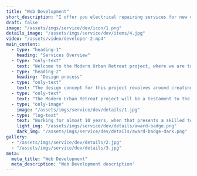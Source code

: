 ```yaml
---
title: "Web Development"
short_description: "I offer you electrical repairing services for new construction projects"
draft: false
image: "/assets/imgs/service/dev/icon/1.png"
details_image: "/assets/imgs/service/dev/items/4.jpg"
video: "/assets/video/developer-2.mp4"
main_content:
  - type: "heading-1"
    heading: "Services Overview"
  - type: "only-text"
    text: "Welcome to the Modern Urban Retreat project, where we are tasked with transforming a 3-bedroom apartment in the heart of Metropolisville into a stylish and functional living space for the Smith family. The clients, a young professional couple with two children, desire a contemporary yet cozy interior that showcases their love for art, embraces natural light, and fosters a warm and inviting atmosphere for family gatherings."
  - type: "heading-2"
    heading: "Design process"
  - type: "only-text"
    text: "The design concept for this project revolves around creating a harmonious blend of modern aesthetics, urban influences, & elements of nature. We will emphasize clean lines, muted color palettes, and elegant furniture to achieve a sophisticated & uncluttered look. To add warmth & personality, we'll incorporate natural textures, greenery, and custom art pieces."
  - type: "only-text"
    text: "The Modern Urban Retreat project will be a testament to the seamless blend of contemporary design, urban influences, and the beauty of nature. By crafting a personalized and functional space for the Smith family."
  - type: "only-image"
    image: "/assets/imgs/service/dev/details/1.jpg"
  - type: "log-text"
    text: "Working for almost 10 years, when that presents a skilled team is dedicated to creating unique and functional designs that enhance the lives of live and work in them."
    light_img: "/assets/imgs/service/dev/details/award-badge.png"
    dark_img: "/assets/imgs/service/dev/details/award-badge-dark.png"
gallery:
  - "/assets/imgs/service/dev/details/2.jpg"
  - "/assets/imgs/service/dev/details/3.jpg"
meta:
  meta_title: "Web Development"
  meta_description: "Web Development description"
---
```

